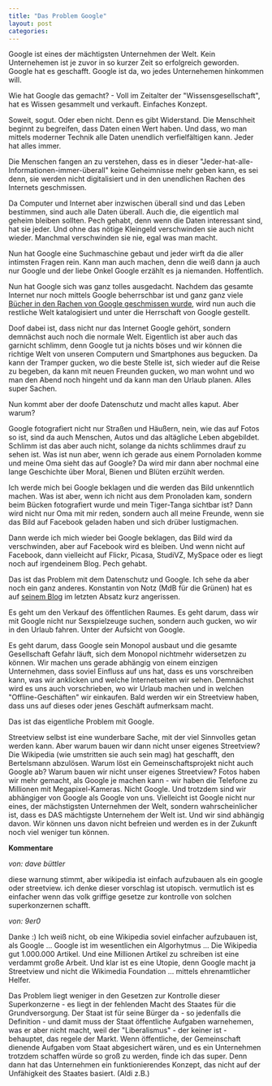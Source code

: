 ```yaml
---
title: "Das Problem Google"
layout: post
categories: 
---
```

Google ist eines der mächtigsten Unternehmen der Welt. Kein Unternehemen ist je zuvor in so kurzer Zeit so erfolgreich geworden. Google hat es geschafft. Google ist da, wo jedes Unternehemen hinkommen will.

Wie hat Google das gemacht? - Voll im Zeitalter der "Wissensgesellschaft", hat es Wissen gesammelt und verkauft. Einfaches Konzept.

Soweit, sogut. Oder eben nicht. Denn es gibt Widerstand. Die Menschheit beginnt zu begreifen, dass Daten einen Wert haben. Und dass, wo man mittels moderner Technik alle Daten unendlich verfielfältigen kann. Jeder hat alles immer.

Die Menschen fangen an zu verstehen, dass es in dieser "Jeder-hat-alle-Informationen-immer-überall" keine Geheimnisse mehr geben kann, es sei denn, sie werden nicht digitalisiert und in den unendlichen Rachen des Internets geschmissen.

Da Computer und Internet aber inzwischen überall sind und das Leben bestimmen, sind auch alle Daten überall. Auch die, die eigentlich mal geheim bleiben sollten. Pech gehabt, denn wenn die Daten interessant sind, hat sie jeder. Und ohne das nötige Kleingeld verschwinden sie auch nicht wieder. Manchmal verschwinden sie nie, egal was man macht.

Nun hat Google eine Suchmaschine gebaut und jeder wirft da die aller intimsten Fragen rein. Kann man auch machen, denn die weiß dann ja auch nur Google und der liebe Onkel Google erzählt es ja niemanden. Hoffentlich.

Nun hat Google sich was ganz tolles ausgedacht. Nachdem das gesamte Internet nur noch mittels Google beherrschbar ist und ganz ganz viele<a href="http://books.google.de/"> Bücher in den Rachen von Google geschmissen wurde</a>, wird nun auch die restliche Welt katalogisiert und unter die Herrschaft von Google gestellt.

Doof dabei ist, dass nicht nur das Internet Google gehört, sondern demnächst auch noch die normale Welt. Eigentlich ist aber auch das garnicht schlimm, denn Google tut ja nichts böses und wir können die richtige Welt von unseren Computern und Smartphones aus begucken. Da kann der Tramper gucken, wo die beste Stelle ist, sich wieder auf die Reise zu begeben, da kann mit neuen Freunden gucken, wo man wohnt und wo man den Abend noch hingeht und da kann man den Urlaub planen. Alles super Sachen.

Nun kommt aber der doofe Datenschutz und macht alles kaput. Aber warum?

Google fotografiert nicht nur Straßen und Häußern, nein, wie das auf Fotos so ist, sind da auch Menschen, Autos und das altägliche Leben abgebildet. Schlimm ist das aber auch nicht, solange da nichts schlimmes drauf zu sehen ist. Was ist nun aber, wenn ich gerade aus einem Pornoladen komme und meine Oma sieht das auf Google? Da wird mir dann aber nochmal eine lange Geschichte über Moral, Bienen und Blüten erzühlt werden.

Ich werde mich bei Google beklagen und die werden das Bild unkenntlich machen. Was ist aber, wenn ich nicht aus dem Pronoladen kam, sondern beim Bücken fotografiert wurde und mein Tiger-Tanga sichtbar ist? Dann wird nicht nur Oma mit mir reden, sondern auch all meine Freunde, wenn sie das Bild auf Facebook geladen haben und sich drüber lustigmachen.

Dann werde ich mich wieder bei Google beklagen, das Bild wird da verschwinden, aber auf Facebook wird es bleiben. Und wenn nicht auf Facebook, dann vielleicht auf Flickr, Picasa, StudiVZ, MySpace oder es liegt noch auf irgendeinem Blog. Pech gehabt.

Das ist das Problem mit dem Datenschutz und Google. Ich sehe da aber noch ein ganz anderes. Konstantin von Notz (MdB für die Grünen) hat es auf <a href="http://www.von-notz.de/presse/pressemitteilungen/pressemitteilung-vom-12082010.html">seinem Blog</a> im letzten Absatz kurz angerissen.

Es geht um den Verkauf des öffentlichen Raumes. Es geht darum, dass wir mit Google nicht nur Sexspielzeuge suchen, sondern auch gucken, wo wir in den Urlaub fahren. Unter der Aufsicht von Google.

Es geht darum, dass Google sein Monopol ausbaut und die gesamte Gesellschaft Gefahr läuft, sich dem Monopol nichtmehr widersetzen zu können. Wir machen uns gerade abhängig von einem einzigen Unternehmen, dass soviel Einfluss auf uns hat, dass es uns vorschreiben kann, was wir anklicken und welche Internetseiten wir sehen. Demnächst wird es uns auch vorschrieben, wo wir Urlaub machen und in welchen "Offline-Geschäften" wir einkaufen. Bald werden wir ein Streetview haben, dass uns auf dieses oder jenes Geschäft aufmerksam macht.

Das ist das eigentliche Problem mit Google.

Streetview selbst ist eine wunderbare Sache, mit der viel Sinnvolles getan werden kann. Aber warum bauen wir dann nicht unser eigenes Streetview? Die Wikipedia (wie umstritten sie auch sein mag) hat geschafft, den Bertelsmann abzulösen. Warum löst ein Gemeinschaftsprojekt nicht auch Google ab? Warum bauen wir nicht unser eigenes Streetview? Fotos haben wir mehr gemacht, als Google je machen kann - wir haben die Telefone zu Millionen mit Megapixel-Kameras. Nicht Google. Und trotzdem sind wir abhängiger von Google als Google von uns. Vielleicht ist Google nicht nur eines, der mächstigsten Unternehmen der Welt, sondern wahrscheinlicher ist, dass es DAS mächtigste Unternehem der Welt ist. Und wir sind abhängig davon. Wir können uns davon nicht befreien und werden es in der Zukunft noch viel weniger tun können.
		

__Kommentare__
			
_von: dave büttler_
			
diese warnung stimmt, aber wikipedia ist einfach aufzubauen als ein google oder streetview. ich denke dieser vorschlag ist utopisch. vermutlich ist es einfacher wenn das volk griffige gesetze zur kontrolle von solchen superkonzernen schafft.

			
_von: 9er0_
			
Danke :)
Ich weiß nicht, ob eine Wikipedia soviel einfacher aufzubauen ist, als Google ... Google ist im wesentlichen ein Algorhytmus ... Die Wikipedia gut 1.000.000 Artikel. Und eine Millionen Artikel zu schreiben ist eine verdammt große Arbeit.
Und klar ist es eine Utopie, denn Google macht ja Streetview und nicht die Wikimedia Foundation ... mittels ehrenamtlicher Helfer.

Das Problem liegt weniger in den Gesetzen zur Kontrolle dieser Superkonzerne - es liegt in der fehlenden Macht des Staates für die Grundversorgung.
Der Staat ist für seine Bürger da - so jedenfalls die Definition - und damit muss der Staat öffentliche Aufgaben warnehemen, was er aber nicht macht, weil der "Liberalismus" - der keiner ist - behauptet, das regele der Markt.
Wenn öffentliche, der Gemeinschaft dienende Aufgaben vom Staat abgesichert wären, und es ein Unternehmen trotzdem schaffen würde so groß zu werden, finde ich das super. Denn dann hat das Unternehmen ein funktionierendes Konzept, das nicht auf der Unfähigkeit des Staates basiert. (Aldi z.B.)


